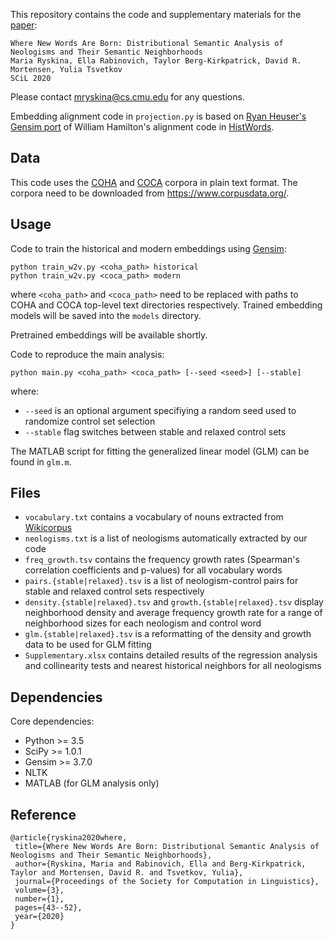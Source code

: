 This repository contains the code and supplementary materials for the [paper](https://scholarworks.umass.edu/cgi/viewcontent.cgi?article=1148&context=scil):
```
Where New Words Are Born: Distributional Semantic Analysis of Neologisms and Their Semantic Neighborhoods
Maria Ryskina, Ella Rabinovich, Taylor Berg-Kirkpatrick, David R. Mortensen, Yulia Tsvetkov
SCiL 2020
```

Please contact mryskina@cs.cmu.edu for any questions.

Embedding alignment code in `projection.py` is based on [Ryan Heuser's Gensim port](https://gist.github.com/quadrismegistus/09a93e219a6ffc4f216fb85235535faf) of William Hamilton's alignment code in [HistWords](https://github.com/williamleif/histwords).

## Data

This code uses the [COHA](https://www.english-corpora.org/coha/) and [COCA](https://www.english-corpora.org/coca/) corpora in plain text format. The corpora need to be downloaded from https://www.corpusdata.org/.

## Usage

Code to train the historical and modern embeddings using [Gensim](https://radimrehurek.com/gensim/):
```
python train_w2v.py <coha_path> historical
python train_w2v.py <coca_path> modern
```
where `<coha_path>` and `<coca_path>` need to be replaced with paths to COHA and COCA top-level text directories respectively. Trained embedding models will be saved into the `models` directory. 

Pretrained embeddings will be available shortly.

Code to reproduce the main analysis:
```
python main.py <coha_path> <coca_path> [--seed <seed>] [--stable]
```
where:
* `--seed` is an optional argument specifiying a random seed used to randomize control set selection
* `--stable` flag switches between stable and relaxed control sets

The MATLAB script for fitting the generalized linear model (GLM) can be found in `glm.m`.

## Files

* `vocabulary.txt` contains a vocabulary of nouns extracted from [Wikicorpus](https://www.cs.upc.edu/~nlp/wikicorpus/)
* `neologisms.txt` is a list of neologisms automatically extracted by our code
* `freq_growth.tsv` contains the frequency growth rates (Spearman's correlation coefficients and p-values) for all vocabulary words
* `pairs.{stable|relaxed}.tsv` is a list of neologism-control pairs for stable and relaxed control sets respectively
* `density.{stable|relaxed}.tsv` and `growth.{stable|relaxed}.tsv` display neighborhood density and average frequency growth rate for a range of neighborhood sizes for each neologism and control word
* `glm.{stable|relaxed}.tsv` is a reformatting of the density and growth data to be used for GLM fitting
* `Supplementary.xlsx` contains detailed results of the regression analysis and collinearity tests and nearest historical neighbors for all neologisms

## Dependencies

Core dependencies:
  * Python >= 3.5
  * SciPy >= 1.0.1
  * Gensim >= 3.7.0
  * NLTK
  * MATLAB (for GLM analysis only)

## Reference
 ```
 @article{ryskina2020where,
  title={Where New Words Are Born: Distributional Semantic Analysis of Neologisms and Their Semantic Neighborhoods},
  author={Ryskina, Maria and Rabinovich, Ella and Berg-Kirkpatrick, Taylor and Mortensen, David R. and Tsvetkov, Yulia},
  journal={Proceedings of the Society for Computation in Linguistics},
  volume={3},
  number={1},
  pages={43--52},
  year={2020}
}
 ```
